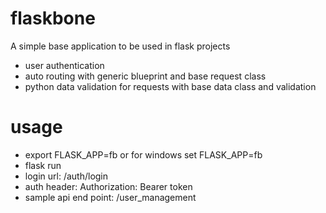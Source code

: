 # flaskbone

A simple base application to be used in flask projects 

- user authentication 
- auto routing with generic blueprint and base request class
- python data validation for requests with base data class and validation


# usage

- export FLASK_APP=fb or for windows set FLASK_APP=fb
- flask run
- login url: /auth/login
- auth header: Authorization: Bearer token
- sample api end point: /user_management


